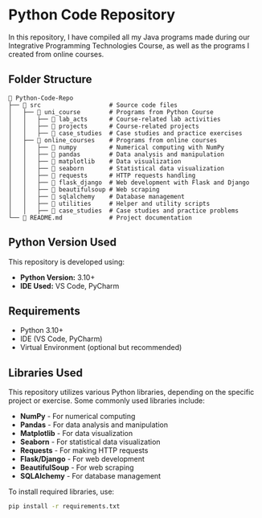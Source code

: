 # Python Code Repository
In this repository, I have compiled all my Java programs made during our Integrative Programming Technologies Course, as well as the programs I created from online courses.

## Folder Structure

```
📂 Python-Code-Repo
├── 📂 src                   # Source code files
│   ├── 📂 uni_course        # Programs from Python Course
│   │   ├── 📂 lab_acts      # Course-related lab activities
│   │   ├── 📂 projects      # Course-related projects
│   │   ├── 📂 case_studies  # Case studies and practice exercises
│   ├── 📂 online_courses    # Programs from online courses
│   │   ├── 📂 numpy         # Numerical computing with NumPy
│   │   ├── 📂 pandas        # Data analysis and manipulation
│   │   ├── 📂 matplotlib    # Data visualization
│   │   ├── 📂 seaborn       # Statistical data visualization
│   │   ├── 📂 requests      # HTTP requests handling
│   │   ├── 📂 flask_django  # Web development with Flask and Django
│   │   ├── 📂 beautifulsoup # Web scraping
│   │   ├── 📂 sqlalchemy    # Database management
│   │   ├── 📂 utilities     # Helper and utility scripts
│   │   ├── 📂 case_studies  # Case studies and practice problems
└── 📄 README.md             # Project documentation
```

## Python Version Used

This repository is developed using:

- **Python Version:** 3.10+
- **IDE Used:** VS Code, PyCharm

## Requirements

- Python 3.10+
- IDE (VS Code, PyCharm)
- Virtual Environment (optional but recommended)

## Libraries Used

This repository utilizes various Python libraries, depending on the specific project or exercise. Some commonly used libraries include:

- **NumPy** - For numerical computing
- **Pandas** - For data analysis and manipulation
- **Matplotlib** - For data visualization
- **Seaborn** - For statistical data visualization
- **Requests** - For making HTTP requests
- **Flask/Django** - For web development
- **BeautifulSoup** - For web scraping
- **SQLAlchemy** - For database management

To install required libraries, use:
```sh
pip install -r requirements.txt
```
